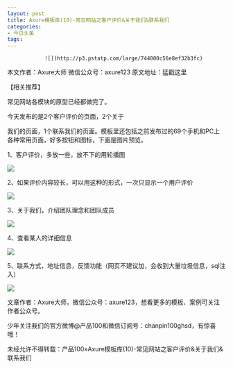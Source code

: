 ```yaml
---
layout: post
title: Axure模板库(10)-常见网站之客户评价&关于我们&联系我们
categories:
- 今日头条
tags:
---
```

				![](http://p3.pstatp.com/large/744000c56e8ef32b3fc)

本文作者：Axure大师 微信公众号：axure123 原文地址：猛戳这里

【相关推荐】

常见网站各模块的原型已经都做完了。

今天发布的是2个客户评价的页面，2个关于

我们的页面，1个联系我们的页面。模板里还包括之前发布过的69个手机和PC上各种常用页面，好多按钮和图标，下面是图片预览。

1、客户评价，多放一些，放不下的用轮播图

![](http://p3.pstatp.com/large/743000c63831e78c08d)

2、如果评价内容较长，可以用这种的形式，一次只显示一个用户评价

![](http://p3.pstatp.com/large/744000c56e9acb356e4)

3、关于我们，介绍团队理念和团队成员

![](http://p1.pstatp.com/large/746000c53ad6bc8a528)

4、查看某人的详细信息

![](http://p3.pstatp.com/large/744000c56ec1a22604f)

5、联系方式，地址信息，反馈功能（网页不建议加，会收到大量垃圾信息，sql注入）

![](http://p3.pstatp.com/large/746000c53af05140e0d)

文章作者：Axure大师，微信公众号：axure123，想看更多的模板、案例可关注作者公众号。

少年关注我们的官方微博@产品100和微信订阅号：chanpin100ghsd，有惊喜哦！

未经允许不得转载：产品100»Axure模板库(10)-常见网站之客户评价&关于我们&联系我们